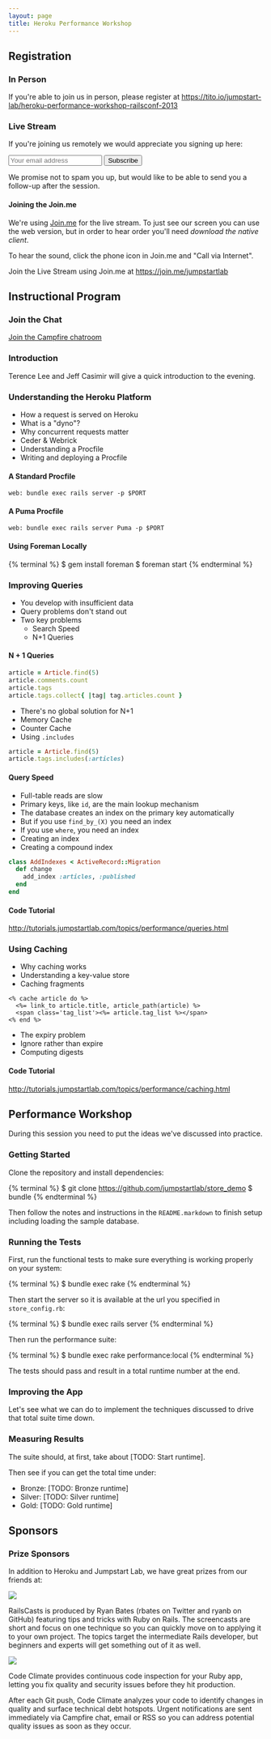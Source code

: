 ```yaml
---
layout: page
title: Heroku Performance Workshop
---
```


## Registration

### In Person

If you're able to join us in person, please register at https://tito.io/jumpstart-lab/heroku-performance-workshop-railsconf-2013

### Live Stream

If you're joining us remotely we would appreciate you signing up here:

<form action="http://jumpstartlab.us1.list-manage.com/subscribe/post?u=8080b7a05247f0dee13a0a26f&amp;id=54a4b169a2" method="post" id="mc-embedded-subscribe-form" name="mc-embedded-subscribe-form" class="validate" target="_blank">
  <div class="mc-field-group">
    <input type="text" value="" name="EMAIL" class="required email" id="mce-EMAIL" title="Your Email Address" placeholder="Your email address">
    <input type="submit" value="Subscribe" name="Subscribe" id="mc-embedded-subscribe" />
  </div>
  <div id="mce-responses">
    <div class="response" id="mce-error-response" style="display:none"></div>
    <div class="response" id="mce-success-response" style="display:none"></div>
  </div>
</form>

We promise not to spam you up, but would like to be able to send you a follow-up after the session.

#### Joining the Join.me

We're using [Join.me](https://join.me/jumpstartlab) for the live stream. To just see our screen you can use the web version, but in order to hear order you'll need *download the native client*. 

To hear the sound, click the phone icon in Join.me and "Call via Internet".

Join the Live Stream using Join.me at https://join.me/jumpstartlab

## Instructional Program

### Join the Chat

[Join the Campfire chatroom](http://railsconftutorials.com/chat)

### Introduction

Terence Lee and Jeff Casimir will give a quick introduction to the evening.

### Understanding the Heroku Platform

* How a request is served on Heroku
* What is a "dyno"?
* Why concurrent requests matter
* Ceder & Webrick
* Understanding a Procfile
* Writing and deploying a Procfile

#### A Standard Procfile

```plain
web: bundle exec rails server -p $PORT
```

#### A Puma Procfile

```plain
web: bundle exec rails server Puma -p $PORT
```

#### Using Foreman Locally

{% terminal %}
$ gem install foreman
$ foreman start
{% endterminal %}

### Improving Queries

* You develop with insufficient data
* Query problems don't stand out
* Two key problems
  * Search Speed
  * N+1 Queries

#### N + 1 Queries

```ruby
article = Article.find(5)
article.comments.count
article.tags
article.tags.collect{ |tag| tag.articles.count }
```

* There's no global solution for N+1
* Memory Cache
* Counter Cache
* Using `.includes`

```ruby
article = Article.find(5)
article.tags.includes(:articles)
```

#### Query Speed

* Full-table reads are slow
* Primary keys, like `id`, are the main lookup mechanism
* The database creates an index on the primary key automatically
* But if you use `find_by_(X)` you need an index
* If you use `where`, you need an index
* Creating an index
* Creating a compound index

```ruby
class AddIndexes < ActiveRecord::Migration
  def change
    add_index :articles, :published
  end
end
```

#### Code Tutorial

http://tutorials.jumpstartlab.com/topics/performance/queries.html

### Using Caching

* Why caching works
* Understanding a key-value store
* Caching fragments

```
<% cache article do %>
  <%= link_to article.title, article_path(article) %>
  <span class='tag_list'><%= article.tag_list %></span>
<% end %>
```

* The expiry problem
* Ignore rather than expire
* Computing digests

#### Code Tutorial

http://tutorials.jumpstartlab.com/topics/performance/caching.html

## Performance Workshop

During this session you need to put the ideas we've discussed into practice.

### Getting Started

Clone the repository and install dependencies:

{% terminal %}
$ git clone https://github.com/jumpstartlab/store_demo
$ bundle
{% endterminal %}

Then follow the notes and instructions in the `README.markdown` to finish setup including loading the sample database.

### Running the Tests

First, run the functional tests to make sure everything is working properly on your system:

{% terminal %}
$ bundle exec rake
{% endterminal %}

Then start the server so it is available at the url you specified in
`store_config.rb`:

{% terminal %}
$ bundle exec rails server
{% endterminal %}

Then run the performance suite:

{% terminal %}
$ bundle exec rake performance:local
{% endterminal %}

The tests should pass and result in a total runtime number at the end.

### Improving the App

Let's see what we can do to implement the techniques discussed to drive that total suite time down.

### Measuring Results

The suite should, at first, take about [TODO: Start runtime].  

Then see if you can get the total time under:

* Bronze: [TODO: Bronze runtime]
* Silver: [TODO: Silver runtime]
* Gold: [TODO: Gold runtime]

## Sponsors

### Prize Sponsors

In addition to Heroku and Jumpstart Lab, we have great prizes from our friends at:

<div style="max-width:300px" >
<img src='http://railscasts.com/assets/railscasts_logo-7101a7cd0a48292a0c07276981855edb.png'/>
</div>

RailsCasts is produced by Ryan Bates (rbates on Twitter and ryanb on GitHub) featuring tips and tricks with Ruby on Rails. The screencasts are short and focus on one technique so you can quickly move on to applying it to your own project. The topics target the intermediate Rails developer, but beginners and experts will get something out of it as well. 

<div style="max-width:300px" >
<img src='/images/code-climate-logo.jpg'/>
</div>

Code Climate provides continuous code inspection for your Ruby app, letting you fix quality and security issues before they hit production. 

After each Git push, Code Climate analyzes your code to identify changes in quality and surface technical debt hotspots. Urgent notifications are sent immediately via Campfire chat, email or RSS so you can address potential quality issues as soon as they occur.
